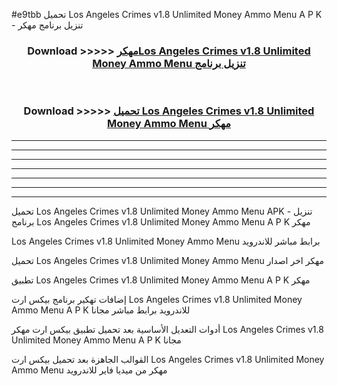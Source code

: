 #e9tbb تحميل Los Angeles Crimes v1.8 Unlimited Money Ammo Menu  A P K - تنزيل برنامج مهكر



<div align="center">
<h3>Download >>>>> <a href="https://runaway1.web.app/?sq=Los Angeles Crimes v1.8 Unlimited Money Ammo Menu ">مهكرLos Angeles Crimes v1.8 Unlimited Money Ammo Menu  تنزيل برنامج</a></h3><br>

<h3>Download >>>>> <a href="https://runaway1.web.app/?sq=Los Angeles Crimes v1.8 Unlimited Money Ammo Menu ">تحميل Los Angeles Crimes v1.8 Unlimited Money Ammo Menu  مهكر</a></h3>
</div>


----------------------------------------------------------

----------------------------------------------------------

----------------------------------------------------------

----------------------------------------------------------

----------------------------------------------------------

----------------------------------------------------------

----------------------------------------------------------

تحميل Los Angeles Crimes v1.8 Unlimited Money Ammo Menu  APK - تنزيل برنامج Los Angeles Crimes v1.8 Unlimited Money Ammo Menu  A P K مهكر

Los Angeles Crimes v1.8 Unlimited Money Ammo Menu  برابط مباشر للاندرويد

تحميل Los Angeles Crimes v1.8 Unlimited Money Ammo Menu  مهكر اخر اصدار

تطبيق Los Angeles Crimes v1.8 Unlimited Money Ammo Menu  A P K مهكر

إضافات تهكير برنامج بيكس ارت Los Angeles Crimes v1.8 Unlimited Money Ammo Menu  A P K للاندرويد برابط مباشر مجانا

أدوات التعديل الأساسية بعد تحميل تطبيق بيكس ارت مهكر Los Angeles Crimes v1.8 Unlimited Money Ammo Menu  A P K مجانا

القوالب الجاهزة بعد تحميل بيكس ارت Los Angeles Crimes v1.8 Unlimited Money Ammo Menu  مهكر من ميديا فاير للاندرويد


